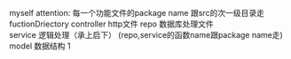 myself attention:
每一个功能文件的package name 跟src的次一级目录走
fuctionDriectory
controller  http文件
repo   数据库处理文件           
service 逻辑处理（承上启下）
(repo,service的函数name跟package name走)
model  数据结构
    1